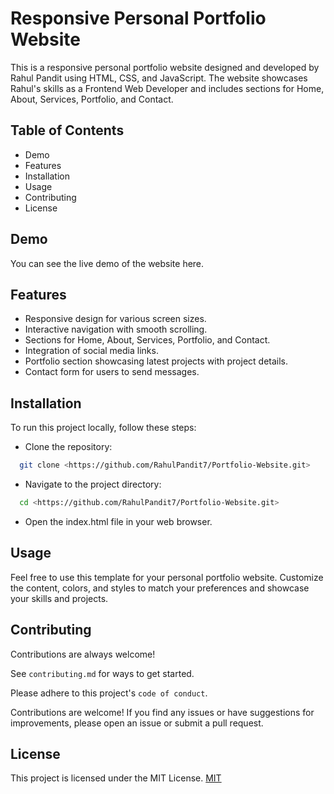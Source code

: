 
# Responsive Personal Portfolio Website

This is a responsive personal portfolio website designed and developed by Rahul Pandit using HTML, CSS, and JavaScript. The website showcases Rahul's skills as a Frontend Web Developer and includes sections for Home, About, Services, Portfolio, and Contact.



## Table of Contents
- Demo 
- Features
- Installation
- Usage
- Contributing
- License


## Demo

You can see the live demo of the website here.


## Features

- Responsive design for various screen sizes.
- Interactive navigation with smooth scrolling.
- Sections for Home, About, Services, Portfolio, and Contact.
- Integration of social media links.
- Portfolio section showcasing latest projects with project details.
- Contact form for users to send messages.





## Installation

To run this project locally, follow these steps:
- Clone the repository:

```bash
  git clone <https://github.com/RahulPandit7/Portfolio-Website.git>
```
- Navigate to the project directory:
```bash
  cd <https://github.com/RahulPandit7/Portfolio-Website.git>
```
- Open the index.html file in your web browser.
## Usage
Feel free to use this template for your personal portfolio website. Customize the content, colors, and styles to match your preferences and showcase your skills and projects.



## Contributing

Contributions are always welcome!

See `contributing.md` for ways to get started.

Please adhere to this project's `code of conduct`.

Contributions are welcome! If you find any issues or have suggestions for improvements, please open an issue or submit a pull request.

## License

This project is licensed under the MIT License. [MIT](https://choosealicense.com/licenses/mit/)

